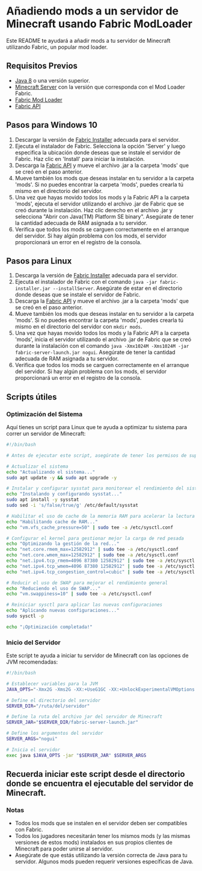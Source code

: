 # Añadiendo mods a un servidor de Minecraft usando Fabric ModLoader

Este README te ayudará a añadir mods a tu servidor de Minecraft utilizando Fabric, un popular mod loader.

## Requisitos Previos

- [Java 8](https://www.oracle.com/java/technologies/javase-jdk8-downloads.html) o una versión superior.
- [Minecraft Server](https://www.minecraft.net/es-es/download/server) con la versión que corresponda con el Mod Loader Fabric.
- [Fabric Mod Loader](https://fabricmc.net/use/)
- [Fabric API](https://www.curseforge.com/minecraft/mc-mods/fabric-api)

## Pasos para Windows 10

1. Descargar la versión de [Fabric Installer](https://fabricmc.net/use/) adecuada para el servidor.
2. Ejecuta el instalador de Fabric. Selecciona la opción 'Server' y luego especifica la ubicación donde deseas que se instale el servidor de Fabric. Haz clic en 'Install' para iniciar la instalación.
3. Descarga la [Fabric API](https://www.curseforge.com/minecraft/mc-mods/fabric-api) y mueve el archivo .jar a la carpeta 'mods' que se creó en el paso anterior.
4. Mueve también los mods que deseas instalar en tu servidor a la carpeta 'mods'. Si no puedes encontrar la carpeta 'mods', puedes crearla tú mismo en el directorio del servidor.
5. Una vez que hayas movido todos los mods y la Fabric API a la carpeta 'mods', ejecuta el servidor utilizando el archivo .jar de Fabric que se creó durante la instalación. Haz clic derecho en el archivo .jar y selecciona "Abrir con Java(TM) Platform SE binary". Asegúrate de tener la cantidad adecuada de RAM asignada a tu servidor.
6. Verifica que todos los mods se carguen correctamente en el arranque del servidor. Si hay algún problema con los mods, el servidor proporcionará un error en el registro de la consola.

## Pasos para Linux

1. Descarga la versión de [Fabric Installer](https://fabricmc.net/use/) adecuada para el servidor.
2. Ejecuta el instalador de Fabric con el comando `java -jar fabric-installer.jar --installServer`. Asegúrate de estar en el directorio donde deseas que se instale el servidor de Fabric.
3. Descarga la [Fabric API](https://www.curseforge.com/minecraft/mc-mods/fabric-api) y mueve el archivo .jar a la carpeta 'mods' que se creó en el paso anterior.
4. Mueve también los mods que deseas instalar en tu servidor a la carpeta 'mods'. Si no puedes encontrar la carpeta 'mods', puedes crearla tú mismo en el directorio del servidor con `mkdir mods`.
5. Una vez que hayas movido todos los mods y la Fabric API a la carpeta 'mods', inicia el servidor utilizando el archivo .jar de Fabric que se creó durante la instalación con el comando `java -Xmx1024M -Xms1024M -jar fabric-server-launch.jar nogui`. Asegúrate de tener la cantidad adecuada de RAM asignada a tu servidor.
6. Verifica que todos los mods se carguen correctamente en el arranque del servidor. Si hay algún problema con los mods, el servidor proporcionará un error en el registro de la consola.

## Scripts útiles

### Optimización del Sistema

Aquí tienes un script para Linux que te ayuda a optimizar tu sistema para correr un servidor de Minecraft:

```bash
#!/bin/bash

# Antes de ejecutar este script, asegúrate de tener los permisos de superusuario necesarios (sudo).

# Actualizar el sistema
echo "Actualizando el sistema..."
sudo apt update -y && sudo apt upgrade -y

# Instalar y configurar sysstat para monitorear el rendimiento del sistema
echo "Instalando y configurando sysstat..."
sudo apt install -y sysstat
sudo sed -i 's/false/true/g' /etc/default/sysstat

# Habilitar el uso de cache de la memoria RAM para acelerar la lectura de disco
echo "Habilitando cache de RAM..."
echo "vm.vfs_cache_pressure=50" | sudo tee -a /etc/sysctl.conf

# Configurar el kernel para gestionar mejor la carga de red pesada
echo "Optimizando la gestión de la red..."
echo "net.core.rmem_max=12582912" | sudo tee -a /etc/sysctl.conf
echo "net.core.wmem_max=12582912" | sudo tee -a /etc/sysctl.conf
echo "net.ipv4.tcp_rmem=4096 87380 12582912" | sudo tee -a /etc/sysctl.conf
echo "net.ipv4.tcp_wmem=4096 87380 12582912" | sudo tee -a /etc/sysctl.conf
echo "net.ipv4.tcp_congestion_control=cubic" | sudo tee -a /etc/sysctl.conf

# Reducir el uso de SWAP para mejorar el rendimiento general
echo "Reduciendo el uso de SWAP..."
echo "vm.swappiness=10" | sudo tee -a /etc/sysctl.conf

# Reiniciar sysctl para aplicar las nuevas configuraciones
echo "Aplicando nuevas configuraciones..."
sudo sysctl -p

echo "¡Optimización completada!"
```
### Inicio del Servidor

Este script te ayuda a iniciar tu servidor de Minecraft con las opciones de JVM recomendadas:

```bash
#!/bin/bash

# Establecer variables para la JVM
JAVA_OPTS="-Xmx2G -Xms2G -XX:+UseG1GC -XX:+UnlockExperimentalVMOptions -XX:MaxGCPauseMillis=200 -XX:+DisableExplicitGC -XX:G1NewSizePercent=30 -XX:G1MaxNewSizePercent=40 -XX:G1HeapRegionSize=8M -XX:G1ReservePercent=20 -XX:G1HeapWastePercent=5 -XX:G1MixedGCCountTarget=4 -XX:InitiatingHeapOccupancyPercent=15 -XX:G1MixedGCLiveThresholdPercent=90 -XX:G1RSetUpdatingPauseTimePercent=5 -XX:SurvivorRatio=32 -XX:+PerfDisableSharedMem -XX:MaxTenuringThreshold=1 -Dusing.aikars.flags=https://mcflags.emc.gs -Daikars.new.flags=true"

# Define el directorio del servidor
SERVER_DIR="/ruta/del/servidor"

# Define la ruta del archivo jar del servidor de Minecraft
SERVER_JAR="$SERVER_DIR/fabric-server-launch.jar"

# Define los argumentos del servidor
SERVER_ARGS="nogui"

# Inicia el servidor
exec java $JAVA_OPTS -jar "$SERVER_JAR" $SERVER_ARGS
```
## Recuerda iniciar este script desde el directorio donde se encuentra el ejecutable del servidor de Minecraft.
### Notas

- Todos los mods que se instalen en el servidor deben ser compatibles con Fabric.
- Todos los jugadores necesitarán tener los mismos mods (y las mismas versiones de estos mods) instalados en sus propios clientes de Minecraft para poder unirse al   servidor.
- Asegúrate de que estás utilizando la versión correcta de Java para tu servidor. Algunos mods pueden requerir versiones específicas de Java.





